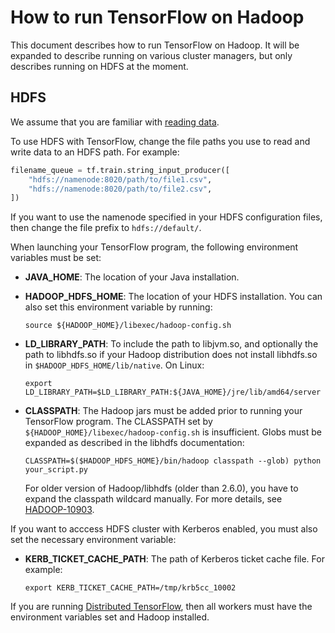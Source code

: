 # How to run TensorFlow on Hadoop

This document describes how to run TensorFlow on Hadoop. It will be expanded to
describe running on various cluster managers, but only describes running on HDFS
at the moment.

## HDFS

We assume that you are familiar with [reading data](../reading_data/index.md).

To use HDFS with TensorFlow, change the file paths you use to read and write
data to an HDFS path. For example:

```python
filename_queue = tf.train.string_input_producer([
    "hdfs://namenode:8020/path/to/file1.csv",
    "hdfs://namenode:8020/path/to/file2.csv",
])
```

If you want to use the namenode specified in your HDFS configuration files, then
change the file prefix to `hdfs://default/`.

When launching your TensorFlow program, the following environment variables must
be set:

*   **JAVA_HOME**: The location of your Java installation.
*   **HADOOP_HDFS_HOME**: The location of your HDFS installation. You can also
    set this environment variable by running:

    ```shell
    source ${HADOOP_HOME}/libexec/hadoop-config.sh
    ```

*   **LD_LIBRARY_PATH**: To include the path to libjvm.so, and optionally the path 
    to libhdfs.so if your Hadoop distribution does not install libhdfs.so in 
    `$HADOOP_HDFS_HOME/lib/native`. On Linux:

    ```shell
    export LD_LIBRARY_PATH=$LD_LIBRARY_PATH:${JAVA_HOME}/jre/lib/amd64/server
    ```

*   **CLASSPATH**: The Hadoop jars must be added prior to running your
    TensorFlow program. The CLASSPATH set by
    `${HADOOP_HOME}/libexec/hadoop-config.sh` is insufficient. Globs must be
    expanded as described in the libhdfs documentation:

    ```shell
    CLASSPATH=$($HADOOP_HDFS_HOME}/bin/hadoop classpath --glob) python your_script.py
    ```
    For older version of Hadoop/libhdfs (older than 2.6.0), you have to expand the
    classpath wildcard manually. For more details, see
    [HADOOP-10903](https://issues.apache.org/jira/browse/HADOOP-10903).

If you want to acccess HDFS cluster with Kerberos enabled, you must also set the
necessary environment variable:

*   **KERB_TICKET_CACHE_PATH**: The path of Kerberos ticket cache file. For example:

    ```shell
    export KERB_TICKET_CACHE_PATH=/tmp/krb5cc_10002
    ```

If you are running [Distributed TensorFlow](../distributed/index.md), then all
workers must have the environment variables set and Hadoop installed.
